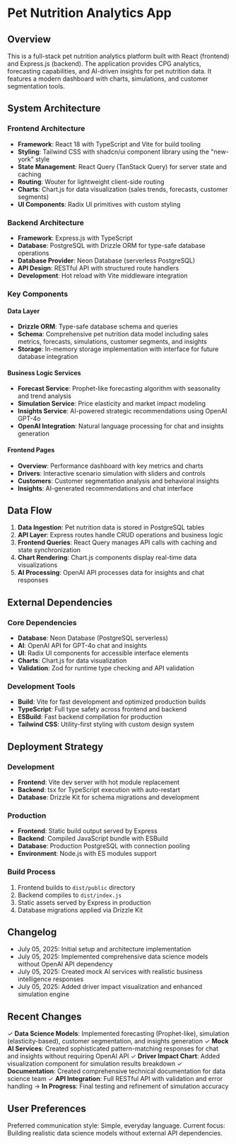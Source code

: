 # Pet Nutrition Analytics App

## Overview

This is a full-stack pet nutrition analytics platform built with React (frontend) and Express.js (backend). The application provides CPG analytics, forecasting capabilities, and AI-driven insights for pet nutrition data. It features a modern dashboard with charts, simulations, and customer segmentation tools.

## System Architecture

### Frontend Architecture
- **Framework**: React 18 with TypeScript and Vite for build tooling
- **Styling**: Tailwind CSS with shadcn/ui component library using the "new-york" style
- **State Management**: React Query (TanStack Query) for server state and caching
- **Routing**: Wouter for lightweight client-side routing
- **Charts**: Chart.js for data visualization (sales trends, forecasts, customer segments)
- **UI Components**: Radix UI primitives with custom styling

### Backend Architecture
- **Framework**: Express.js with TypeScript
- **Database**: PostgreSQL with Drizzle ORM for type-safe database operations
- **Database Provider**: Neon Database (serverless PostgreSQL)
- **API Design**: RESTful API with structured route handlers
- **Development**: Hot reload with Vite middleware integration

### Key Components

#### Data Layer
- **Drizzle ORM**: Type-safe database schema and queries
- **Schema**: Comprehensive pet nutrition data model including sales metrics, forecasts, simulations, customer segments, and insights
- **Storage**: In-memory storage implementation with interface for future database integration

#### Business Logic Services
- **Forecast Service**: Prophet-like forecasting algorithm with seasonality and trend analysis
- **Simulation Service**: Price elasticity and market impact modeling
- **Insights Service**: AI-powered strategic recommendations using OpenAI GPT-4o
- **OpenAI Integration**: Natural language processing for chat and insights generation

#### Frontend Pages
- **Overview**: Performance dashboard with key metrics and charts
- **Drivers**: Interactive scenario simulation with sliders and controls
- **Customers**: Customer segmentation analysis and behavioral insights
- **Insights**: AI-generated recommendations and chat interface

## Data Flow

1. **Data Ingestion**: Pet nutrition data is stored in PostgreSQL tables
2. **API Layer**: Express routes handle CRUD operations and business logic
3. **Frontend Queries**: React Query manages API calls with caching and state synchronization
4. **Chart Rendering**: Chart.js components display real-time data visualizations
5. **AI Processing**: OpenAI API processes data for insights and chat responses

## External Dependencies

### Core Dependencies
- **Database**: Neon Database (PostgreSQL serverless)
- **AI**: OpenAI API for GPT-4o chat and insights
- **UI**: Radix UI components for accessible interface elements
- **Charts**: Chart.js for data visualization
- **Validation**: Zod for runtime type checking and API validation

### Development Tools
- **Build**: Vite for fast development and optimized production builds
- **TypeScript**: Full type safety across frontend and backend
- **ESBuild**: Fast backend compilation for production
- **Tailwind CSS**: Utility-first styling with custom design system

## Deployment Strategy

### Development
- **Frontend**: Vite dev server with hot module replacement
- **Backend**: tsx for TypeScript execution with auto-restart
- **Database**: Drizzle Kit for schema migrations and development

### Production
- **Frontend**: Static build output served by Express
- **Backend**: Compiled JavaScript bundle with ESBuild
- **Database**: Production PostgreSQL with connection pooling
- **Environment**: Node.js with ES modules support

### Build Process
1. Frontend builds to `dist/public` directory
2. Backend compiles to `dist/index.js`
3. Static assets served by Express in production
4. Database migrations applied via Drizzle Kit

## Changelog
- July 05, 2025: Initial setup and architecture implementation
- July 05, 2025: Implemented comprehensive data science models without OpenAI API dependency
- July 05, 2025: Created mock AI services with realistic business intelligence responses
- July 05, 2025: Added driver impact visualization and enhanced simulation engine

## Recent Changes

✓ **Data Science Models**: Implemented forecasting (Prophet-like), simulation (elasticity-based), customer segmentation, and insights generation
✓ **Mock AI Services**: Created sophisticated pattern-matching responses for chat and insights without requiring OpenAI API
✓ **Driver Impact Chart**: Added visualization component for simulation results breakdown
✓ **Documentation**: Created comprehensive technical documentation for data science team
✓ **API Integration**: Full RESTful API with validation and error handling
→ **In Progress**: Final testing and refinement of simulation accuracy

## User Preferences

Preferred communication style: Simple, everyday language.
Current focus: Building realistic data science models without external API dependencies.